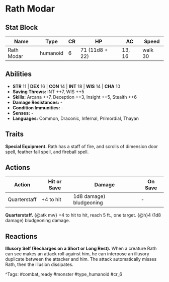 # Rath Modar

## Stat Block

| Name | Type | CR | HP | AC | Speed |
|------|------|----|----|----|-------|
| Rath Modar | humanoid | 6 | 71 (11d8 + 22) | 13, 16 | walk 30 |

## Abilities

- **STR** 11 | **DEX** 16 | **CON** 14 | **INT** 18 | **WIS** 14 | **CHA** 10
- **Saving Throws:** INT ++7, WIS ++5  
- **Skills:** Arcana ++7, Deception ++3, Insight ++5, Stealth ++6  
- **Damage Resistances:** -  
- **Condition Immunities:** -  
- **Senses:** -  
- **Languages:** Common, Draconic, Infernal, Primordial, Thayan

## Traits

**Special Equipment.** Rath has a staff of fire, and scrolls of dimension door spell, feather fall spell, and fireball spell.


## Actions

| Action | Hit or Save | Damage | On Save |
|--------|--------------|--------|----------|
| Quarterstaff | +4 to hit | 1d8 damage) bludgeoning | - |

**Quarterstaff.** {@atk mw} +4 to hit to hit, reach 5 ft., one target. {@h}4 (1d8 damage) bludgeoning damage.

## Reactions

**Illusory Self (Recharges on a Short or Long Rest).** When a creature Rath can see makes an attack roll against him, he can interpose an illusory duplicate between the attacker and him. The attack automatically misses Rath, then the illusion dissipates.



^Tags: #combat_ready #monster #type_humanoid #cr_6